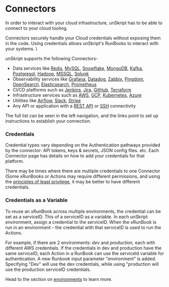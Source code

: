# Connectors

In order to interact with your cloud infrastructure, unSkript has to be able to connect to your cloud tooling. &#x20;

Connectors securely handle your Cloud credentials without exposing them in the code.  Using credentials allows unSkript's RunBooks to interact with your systems.  \


unSkript supports the following Connectors-

* Data services like [Redis](redis/), [MySQL](mysql/), [Snowflake](snowflake/), [MongoDB](mongodb/), [Kafka](apache-kafka/), [Postgresql](postgres/), [Hadoop](hadoop/), [MSSQL](ms-sql/), [Splunk](splunk/)
* Observability services like [Grafana](grafana/), [Datadog](datadog/), [Zabbix](zabbix.md), [Pingdom](pingdom/), [OpenSearch](opensearch/), [Elasticsearch](elasticsearch/), [Prometheus](prometheus/)
* CI/CD platforms such as [Jenkins](jenkins/), [Jira](jira/), [GitHub](github/), [Terraform](terraform/)
* Infrastructure services such as [AWS](aws/), [GCP](gcp/), [Kubernetes](kubernetes/), [Azure](azure/)
* Utilities like [Airflow](airflow/), [Slack](slack/), [Stripe](stripe/)
* Any API or application with a [REST API](rest/) or [SSH](ssh/) connectivity

The full list can be seen in the left navigation, and the links point to set up instructions to establish your connection.

### Credentials

Credential types vary depending on the Authentication pathways provided by the connector: API tokens, keys & secrets, JSON config files. etc.  Each Connector page has details on how to add your credentials for that platform.

There may be times where there are multiple credentials to one Connector (Some xRunBooks or Actions may require different permissions, and using the [principles of least privilege](https://unskript.com/blog/automate-the-creation-of-least-privileged-aws-security-profiles), it may be better to have different credentials.

### Credentials as a Variable

To reuse an xRunBook across multiple environments, the credential can be set as a serviceID.  This of a serviceID as a variable. In each unSkript environment, assign a credential to the serviceID.  When the xRunBook is run in an environment - the credential with that serviceID is used to run the Actions.

For example, if there are 2 environments: _dev_ and _production,_ each with different AWS credentials. If the credentials in dev and production have the same serviceID, each Action in a RunBook can use the serviceId variable for authentication. A new Runbook input parameter "environment" is added.  Specifying "Dev" will use the dev credentials, while using "production will use the production serviceID credentials.

Head to the section on [environments](../proxies/connect-your-environment/) to learn more.



